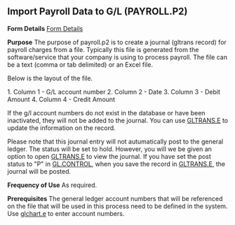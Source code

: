 ## Import Payroll Data to G/L (PAYROLL.P2)
<PageHeader />

**Form Details**
[Form Details](../PAYROLL-P2-1/README.md)

**Purpose**
The purpose of payroll.p2 is to create a journal (gltrans record) for payroll
charges from a file. Typically this file is generated from the
software/service that your company is using to process payroll. The file can
be a text (comma or tab delimited) or an Excel file.

Below is the layout of the file.

1\. Column 1 - G/L account number
2\. Column 2 - Date
3\. Column 3 - Debit Amount
4\. Column 4 - Credit Amount

If the g/l account numbers do not exist in the database or have been
inactivated, they will not be added to the journal. You can use
[GLTRANS.E](../GLTRANS-E/README.md) to update the information on the record.

Please note that this journal entry will not autumatically post to the general
ledger. The status will be set to hold. However, you will we be given an
option to open [GLTRANS.E](../GLTRANS-E/README.md) to view the journal. If you have set
the post status to "P" in [GL.CONTROL](../GL-CONTROL/README.md), when you save the
record in [GLTRANS.E](../GLTRANS-E/README.md), the journal will be posted.

**Frequency of Use**
As required.

**Prerequisites**
The general ledger account numbers that will be referenced on the file that
will be used in this process need to be defined in the system. Use
[glchart.e](../Glchart-e/README.md) to enter account numbers.

<badge text= "Version 8.10.57 " vertical="middle" />

<PageFooter />
